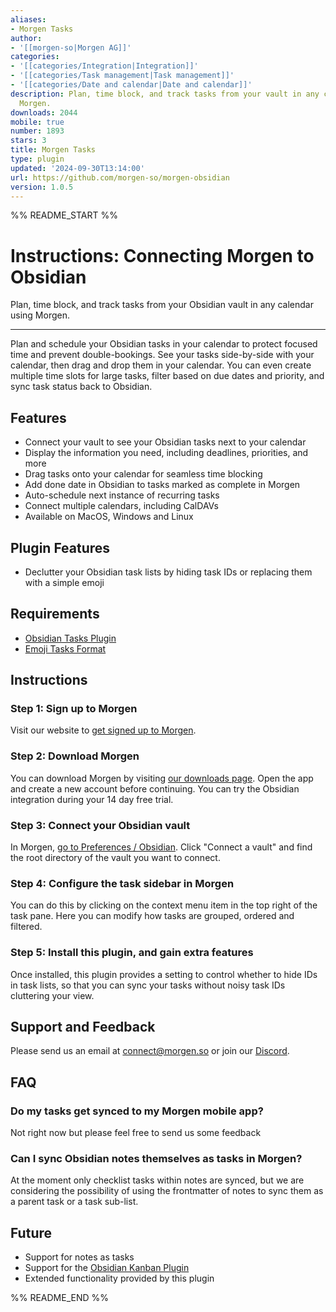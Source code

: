 ```yaml
---
aliases:
- Morgen Tasks
author:
- '[[morgen-so|Morgen AG]]'
categories:
- '[[categories/Integration|Integration]]'
- '[[categories/Task management|Task management]]'
- '[[categories/Date and calendar|Date and calendar]]'
description: Plan, time block, and track tasks from your vault in any calendar using
  Morgen.
downloads: 2044
mobile: true
number: 1893
stars: 3
title: Morgen Tasks
type: plugin
updated: '2024-09-30T13:14:00'
url: https://github.com/morgen-so/morgen-obsidian
version: 1.0.5
---
```


%% README_START %%

# Instructions: Connecting Morgen to Obsidian

Plan, time block, and track tasks from your Obsidian vault in any calendar using Morgen.

-----

Plan and schedule your Obsidian tasks in your calendar to protect focused time
and prevent double-bookings. See your tasks side-by-side with your calendar,
then drag and drop them in your calendar. You can even create multiple time
slots for large tasks, filter based on due dates and priority, and sync task
status back to Obsidian.

## Features

- Connect your vault to see your Obsidian tasks next to your calendar
- Display the information you need, including deadlines, priorities, and more
- Drag tasks onto your calendar for seamless time blocking
- Add done date in Obsidian to tasks marked as complete in Morgen
- Auto-schedule next instance of recurring tasks
- Connect multiple calendars, including CalDAVs
- Available on MacOS, Windows and Linux

## Plugin Features
 - Declutter your Obsidian task lists by hiding task IDs or replacing them with a simple emoji

## Requirements

 - [Obsidian Tasks Plugin](https://publish.obsidian.md/tasks/Introduction)
 - [Emoji Tasks Format](https://publish.obsidian.md/tasks/Reference/Task+Formats/Tasks+Emoji+Format)

## Instructions

### Step 1: Sign up to Morgen

Visit our website to [get signed up to Morgen](https://platform.morgen.so/auth/signup).

### Step 2: Download Morgen

You can download Morgen by visiting [our downloads page](https://platform.morgen.so/download).
Open the app and create a new account before continuing. You can try the
Obsidian integration during your 14 day free trial.

### Step 3: Connect your Obsidian vault

In Morgen,
<a href="morgen://open-preferences-obsidian">go to Preferences / Obsidian</a>.
Click "Connect a vault" and find the root directory of the vault you want to connect.

### Step 4: Configure the task sidebar in Morgen

You can do this by clicking on the context menu item in the top right of the
task pane. Here you can modify how tasks are grouped, ordered and filtered.

### Step 5: Install this plugin, and gain extra features

Once installed, this plugin provides a setting to control whether to hide IDs in task 
lists, so that you can sync your tasks without noisy task IDs cluttering your view.

## Support and Feedback

Please send us an email at [connect@morgen.so](mailto:connect@morgen.so) or join
our [Discord](https://discord.gg/KNaeNhZ9yf).

## FAQ

### Do my tasks get synced to my Morgen mobile app?

Not right now but please feel free to send us some feedback

### Can I sync Obsidian notes themselves as tasks in Morgen?

At the moment only checklist tasks within notes are synced, but we are
considering the possibility of using the frontmatter of notes to sync them
as a parent task or a task sub-list.

## Future

 - Support for notes as tasks
 - Support for the [Obsidian Kanban Plugin](https://morgen.canny.io/feature-requests/p/obsidian-integration-kanban-plugin-support)
 - Extended functionality provided by this plugin



%% README_END %%